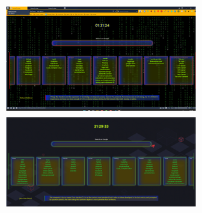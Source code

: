 <p align="center">
  <img src="/.github/preview4.png">
</p>

<p align="center">
  <img src="/.github/preview5.png">
</p>
